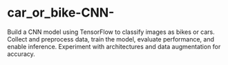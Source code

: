 # car_or_bike-CNN-
Build a CNN model using TensorFlow to classify images as bikes or cars. Collect and preprocess data, train the model, evaluate performance, and enable inference. Experiment with architectures and data augmentation for accuracy.
